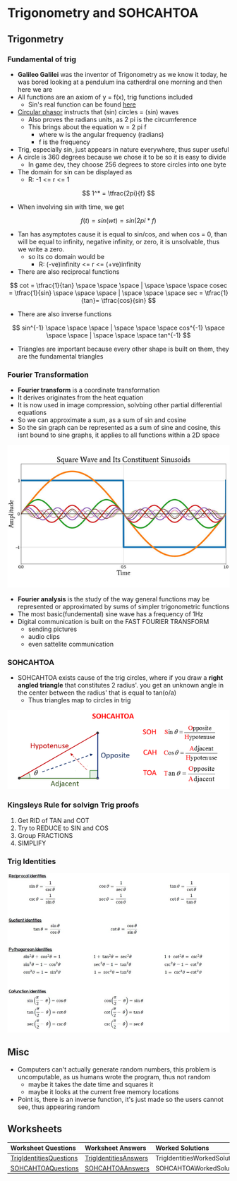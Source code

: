 # Trigonometry and SOHCAHTOA

## Trigonmetry

### Fundamental of trig

* **Galileo Galilei** was the inventor of Trigonometry as we know it today, he was bored looking at a pendulum ina catherdral one morning and then here we are
* All functions are an axiom of y = f\(x\), trig functions included
  * Sin's real function can be found [here](https://mathworld.wolfram.com/Sine.html)
* [Circular phasor](https://www.youtube.com/watch?v=a_zReGTxdlQ) instructs that \(sin\) circles = \(sin\) waves
  * Also proves the radians units, as 2 pi is the circumference
  * This brings about the equation w = 2 pi f
    * where w is the angular frequency \(radians\)
    * f is the frequency
* Trig, especially sin, just appears in nature everywhere, thus super useful 
* A circle is 360 degrees because we chose it to be so it is easy to divide
  * In game dev, they choose 256 degrees to store circles into one byte
* The  domain for sin can be displayed as
  * R: -1 &lt;= r &lt;= 1

$$
1^* =  \tfrac{2pi}{f}
$$

* When involving sin with time, we get 

$$
f(t) = sin(wt) = sin(2pi*f)
$$

* Tan has asymptotes cause it is equal to sin/cos, and when cos = 0, than will be equal to infinity, negative infinity, or zero, it is unsolvable, thus we write a zero.
  * so its co domain would be
    * R: \(-ve\)infinity &lt;= r &lt;= \(+ve\)infinity 
* There are also reciprocal functions

$$
cot =  \tfrac{1}{tan} \space \space \space | \space \space \space cosec =  \tfrac{1}{sin} \space \space \space | \space \space \space sec =  \tfrac{1}{tan}= \tfrac{cos}{sin}
$$

* There are also inverse functions

$$
sin^{-1} \space \space \space | \space \space \space cos^{-1} \space \space \space | \space \space \space tan^{-1}
$$

* Triangles are important because every other shape is built on them, they are the fundamental triangles

### **Fourier Transformation**

* **Fourier transform** is a coordinate transformation
* It derives originates from the heat equation
* It is now used in image compression, solvbing other partial differential equations
* So we can approximate a sum, as a sum of sin and cosine
* So the sin graph can be represented as a sum of sine and cosine, this isnt bound to sine graphs, it applies to all functions within a 2D space

![](../../../../.gitbook/assets/image.png)

* **Fourier analysis** is the study of the way general functions may be represented or approximated by sums of simpler trigonometric functions
* The most basic\(fundemental\) sine wave has a frequency of 1Hz
* Digital communication is built on the FAST FOURIER TRANSFORM
  * sending pictures
  * audio clips
  * even sattelite communication

### SOHCAHTOA

* SOHCAHTOA exists cause of the trig circles, where if you draw a **right angled triangle** that constitutes 2 radius'. you get an unknown angle in the center between the radius' that is equal to tan\(o/a\)
  * Thus triangles map to circles in trig

![](../../../../.gitbook/assets/image%20%282%29.png)

### Kingsleys Rule for solvign Trig proofs

1. Get RID of TAN and COT
2. Try to REDUCE to SIN and COS
3. Group FRACTIONS
4. SIMPLIFY

### Trig Identities

![](../../../../.gitbook/assets/image%20%287%29.png)

## Misc

* Computers can't actually generate random numbers, this problem is uncomputable, as us humans wrote the program, thus not random
  * maybe it takes the date time and squares it
  * maybe it looks at the current free memory locations
* Point is, there is an inverse function, it's just made so the users cannot see, thus appearing random

## Worksheets

| Worksheet Questions | Worksheet Answers | Worked Solutions |
| :--- | :--- | :--- |
| [TrigIdentitiesQuestions](https://github.com/AdnanTech/maths-for-computing-worksheets/blob/master/trigonometry-and-sohcahtoa/TrigIdentitiesQuestions.pdf) | [TrigIdentitiesAnswers](https://github.com/AdnanTech/maths-for-computing-worksheets/blob/master/trigonometry-and-sohcahtoa/TrigIdentitiesAnswers.pdf) | TrigIdentitiesWorkedSolutions |
| [SOHCAHTOAQuestions](https://github.com/AdnanTech/maths-for-computing-worksheets/blob/master/trigonometry-and-sohcahtoa/SOHCAHTOAQuestionsandAnswers.pdf) | [SOHCAHTOAAnswers](https://github.com/AdnanTech/maths-for-computing-worksheets/blob/master/trigonometry-and-sohcahtoa/SOHCAHTOAQuestionsandAnswers.pdf) | SOHCAHTOAWorkedSolutions |



